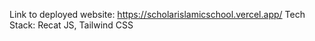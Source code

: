 Link to deployed website: https://scholarislamicschool.vercel.app/
Tech Stack: Recat JS, Tailwind CSS
